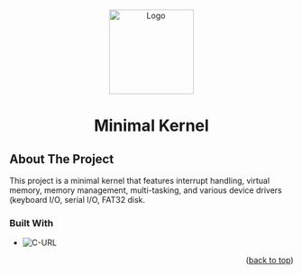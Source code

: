 <a name="readme-top"></a>

<!-- PROJECT LOGO -->
<br />
<div align="center">
    <img src="artifacts/logo.png" alt="Logo" width="150" height="150">
    <h1>Minimal Kernel</h1>
  </a>
</div>

<!-- ABOUT THE PROJECT -->
## About The Project
This project is a minimal kernel that features interrupt handling, virtual memory, memory management, multi-tasking,
and various device drivers (keyboard I/O, serial I/O, FAT32 disk.


### Built With

* ![C-URL]

<!-- MARKDOWN LINKS & IMAGES -->
[C-URL]: https://img.shields.io/badge/c-%2300599C.svg?style=for-the-badge&logo=c&logoColor=white

<p align="right">(<a href="#readme-top">back to top</a>)</p>
